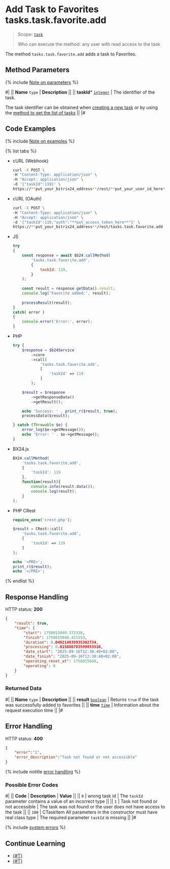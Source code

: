 # Add Task to Favorites tasks.task.favorite.add

> Scope: [`task`](../scopes/permissions.md)
>
> Who can execute the method: any user with read access to the task

The method `tasks.task.favorite.add` adds a task to Favorites.

## Method Parameters

{% include [Note on parameters](../../_includes/required.md) %}

#|
|| **Name**
`type` | **Description** ||
|| **taskId***
[`integer`](../data-types.md) | The identifier of the task.

The task identifier can be obtained when [creating a new task](./tasks-task-add.md) or by using the [method to get the list of tasks](./tasks-task-list.md) ||
|#

## Code Examples

{% include [Note on examples](../../_includes/examples.md) %}

{% list tabs %}

- cURL (Webhook)

    ```bash
    curl -X POST \
    -H "Content-Type: application/json" \
    -H "Accept: application/json" \
    -d '{"taskId":119}' \
    https://**put_your_bitrix24_address**/rest/**put_your_user_id_here**/**put_your_webhook_here**/tasks.task.favorite.add
    ```

- cURL (OAuth)

    ```bash
    curl -X POST \
    -H "Content-Type: application/json" \
    -H "Accept: application/json" \
    -d '{"taskId":119,"auth":"**put_access_token_here**"}' \
    https://**put_your_bitrix24_address**/rest/tasks.task.favorite.add
    ```

- JS

    ```javascript
    try
    {
        const response = await $b24.callMethod(
            'tasks.task.favorite.add',
            {
                taskId: 119,
            }
        );
        
        const result = response.getData().result;
        console.log('Favorite added:', result);
        
        processResult(result);
    }
    catch( error )
    {
        console.error('Error:', error);
    }
    ```

- PHP

    ```php
    try {
        $response = $b24Service
            ->core
            ->call(
                'tasks.task.favorite.add',
                [
                    'taskId' => 119
                ]
            );

        $result = $response
            ->getResponseData()
            ->getResult();

        echo 'Success: ' . print_r($result, true);
        processData($result);

    } catch (Throwable $e) {
        error_log($e->getMessage());
        echo 'Error: ' . $e->getMessage();
    }
    ```

- BX24.js

    ```js
    BX24.callMethod(
        'tasks.task.favorite.add',
        {
            'taskId': 119
        },
        function(result){
            console.info(result.data());
            console.log(result);
        }
    );
    ```

- PHP CRest

    ```php
    require_once('crest.php');

    $result = CRest::call(
        'tasks.task.favorite.add',
        [
            'taskId' => 119
        ]
    );

    echo '<PRE>';
    print_r($result);
    echo '</PRE>';
    ```

{% endlist %}

## Response Handling

HTTP status: **200**

```json
{
    "result": true,
    "time": {
        "start": 1758015040.372338,
        "finish": 1758015040.421553,
        "duration": 0.049214839935302734,
        "processing": 0.015886783599853516,
        "date_start": "2025-09-16T12:30:40+02:00",
        "date_finish": "2025-09-16T12:30:40+02:00",
        "operating_reset_at": 1758015640,
        "operating": 0
    }
}
```

### Returned Data

#|
|| **Name**
`type` | **Description** ||
|| **result**
[`boolean`](../data-types.md) | Returns `true` if the task was successfully added to favorites ||
|| **time**
[`time`](../data-types.md#time) | Information about the request execution time ||
|#

## Error Handling

HTTP status: **400**

```json
{
    "error":"1",
    "error_description":"Task not found or not accessible"
}
```

{% include notitle [error handling](../../_includes/error-info.md) %}

### Possible Error Codes

#|
|| **Code** | **Description** | **Value** ||
|| `0` | wrong task id | The `taskId` parameter contains a value of an incorrect type ||
|| `1` | Task not found or not accessible | The task was not found or the user does not have access to the task ||
|| `100` | CTaskItem All parameters in the constructor must have real class type | The required parameter `taskId` is missing ||
|#

{% include [system errors](../../_includes/system-errors.md) %}

## Continue Learning 

- [{#T}](./index.md)
- [{#T}](./tasks-task-favorite-remove.md)